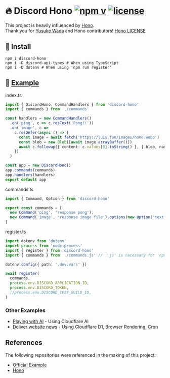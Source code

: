 # 🔥 Discord Hono [![npm v](https://img.shields.io/npm/v/discord-hono)](https://www.npmjs.com/package/discord-hono) [![license](https://img.shields.io/github/license/luisfun/discord-hono)](https://github.com/LuisFun/discord-hono/blob/main/LICENSE)

This project is heavily influenced by [Hono](https://github.com/honojs/hono).  
Thank you for [Yusuke Wada](https://github.com/yusukebe) and Hono contributors! [Hono LICENSE](https://github.com/honojs/hono/blob/main/LICENSE)

## 🚀 Install

```shell
npm i discord-hono
npm i -D discord-api-types # When using TypeScript
npm i -D dotenv # When using 'npm run register'
```

## 📑 [Example](https://github.com/LuisFun/discord-hono-example)

index.ts

```ts
import { DiscordHono, CommandHandlers } from 'discord-hono'
import { commands } from './commands'

const handlers = new CommandHandlers()
  .on('ping', c => c.resText('Pong!!'))
  .on('image', c =>
    c.resDefer(async () => {
      const image = await fetch('https://luis.fun/images/hono.webp')
      const blob = new Blob([await image.arrayBuffer()])
      await c.followup({ content: c.values[0].toString() }, { blob, name: 'image.webp' })
    }),
  )

const app = new DiscordHono()
app.commands(commands)
app.handlers(handlers)
export default app
```

commands.ts

```ts
import { Command, Option } from 'discord-hono'

export const commands = [
  new Command('ping', 'response pong'),
  new Command('image', 'response image file').options(new Option('text', 'response text').required()),
]
```

register.ts

```ts
import dotenv from 'dotenv'
import process from 'node:process'
import { register } from 'discord-hono'
import { commands } from './commands.js' // '.js' is necessary for 'npm run register'

dotenv.config({ path: '.dev.vars' })

await register(
  commands,
  process.env.DISCORD_APPLICATION_ID,
  process.env.DISCORD_TOKEN,
  //process.env.DISCORD_TEST_GUILD_ID,
)
```

### Other Examples

- [Playing with AI](https://github.com/LuisFun/discord-bot-cloudflare-ai) - Using Cloudflare AI
- [Deliver website news](https://github.com/LuisFun/discord-bot-hoyo-news) - Using Cloudflare D1, Browser Rendering, Cron

## References

The following repositories were referenced in the making of this project:

- [Official Example](https://github.com/discord/cloudflare-sample-app)
- [Hono](https://github.com/honojs/hono)
